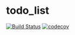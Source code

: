 # todo_list
[![Build Status](https://travis-ci.org/DenisViskov/todo_list.svg?branch=master)](https://travis-ci.org/DenisViskov/todo_list)
[![codecov](https://codecov.io/gh/DenisViskov/todo_list/branch/master/graph/badge.svg)](https://codecov.io/gh/DenisViskov/todo_list)
